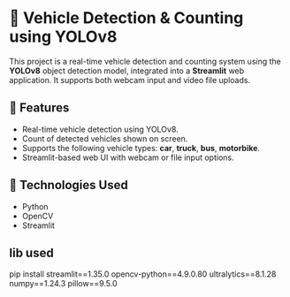 # 🚗 Vehicle Detection & Counting using YOLOv8

This project is a real-time vehicle detection and counting system using the **YOLOv8** object detection model, integrated into a **Streamlit** web application. It supports both webcam input and video file uploads.

## 📌 Features

* Real-time vehicle detection using YOLOv8.
* Count of detected vehicles shown on screen.
* Supports the following vehicle types: **car**, **truck**, **bus**, **motorbike**.
* Streamlit-based web UI with webcam or file input options.

## 🔧 Technologies Used

* Python
* OpenCV
* Streamlit
## lib used
pip install streamlit==1.35.0 opencv-python==4.9.0.80 ultralytics==8.1.28 numpy==1.24.3 pillow==9.5.0


